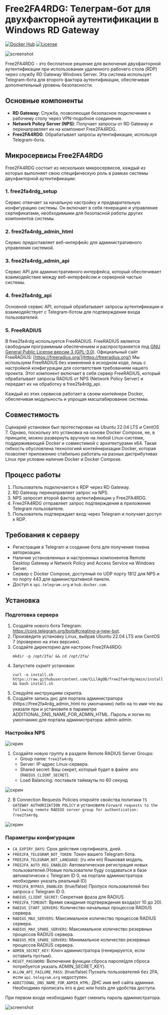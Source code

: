 # Free2FA4RDG: Телеграм-бот для двухфакторной аутентификации в Windows RD Gateway

[![Docker Hub](https://img.shields.io/docker/pulls/clllagob/free2fa4rdg.svg?style=flat-square)][Docker Hub]
[![License](https://img.shields.io/github/license/clllagob/free2fa4rdg.svg?style=flat-square)][License]

[Docker Hub]:      https://hub.docker.com/r/clllagob/free2fa4rdg
[License]:         https://github.com/clllagob/free2fa4rdg/blob/master/LICENSE

![screenshot](img/1-0.png)  

Free2FA4RDG - это бесплатное решение для включения двухфакторной аутентификации при использовании удаленного рабочего стола (RDP) через службу RD Gateway Windows Server. Эта система использует Telegram-бота для второго фактора аутентификации, обеспечивая дополнительный уровень безопасности.

## Основные компоненты

- **RD Gateway**: Служба, позволяющая безопасное подключение к рабочему столу через VPN-подобное соединение.
- **Network Policy Server (NPS)**: Получает запросы от RD Gateway и перенаправляет их на компонент Free2FA4RDG.
- **Free2FA4RDG**: Обрабатывает запросы аутентификации, используя Telegram-бота.

## Микросервисы Free2FA4RDG

Free2FA4RDG состоит из нескольких микросервисов, каждый из которых выполняет свою специфическую роль в рамках системы двухфакторной аутентификации:

### 1. free2fa4rdg_setup
Сервис отвечает за начальную настройку и предварительную конфигурацию системы. Он включает в себя генерацию и управление сертификатами, необходимыми для безопасной работы других компонентов системы.

### 2. free2fa4rdg_admin_html
Сервис предоставляет веб-интерфейс для административного управления системой.

### 3. free2fa4rdg_admin_api
Сервис API для административного интерфейса, который обеспечивает взаимодействие между веб-интерфейсом и серверной частью системы.

### 4. free2fa4rdg_api
Основной сервис API, который обрабатывает запросы аутентификации и взаимодействует с Telegram-ботом для подтверждения входа пользователей.

### 5. FreeRADIUS
В free2fa4rdg используется FreeRADIUS. FreeRADIUS является свободным программным обеспечением и распространяется под [GNU General Public License версии 3 (GPL-3.0)](https://www.gnu.org/licenses/gpl-3.0.en.html).
Официальный сайт FreeRADIUS: [https://freeradius.org/](https://freeradius.org/)
Мы используем FreeRADIUS без изменений в исходном коде, лишь с настройкой конфигурации для соответствия требованиям нашего проекта.
Этот компонент включает в себя сервер FreeRADIUS, который обрабатывает запросы RADIUS от NPS (Network Policy Server) и передает их на обработку в free2fa4rdg_api.

Каждый из этих сервисов работает в своем контейнере Docker, обеспечивая модульность и упрощая масштабирование системы. 

## Совместимость

Сценарий установки был протестирован на Ubuntu 22.04 LTS и CentOS 7. Однако, поскольку это установка на основе Docker Compose, ее, в принципе, можно развернуть вручную на любой Linux-системе, поддерживающей Docker и совместимой с архитектурами x64. Такая гибкость обусловлена технологией контейнеризации Docker, которая позволяет приложению стабильно работать на разных дистрибутивах Linux при условии наличия Docker и Docker Compose.

## Процесс работы

1. Пользователь подключается к RDP через RD Gateway.
2. RD Gateway перенаправляет запрос на NPS.
3. NPS запросит второй фактор аутентификации у Free2FA4RDG.
4. Free2FA4RDG отправляет запрос подтверждения в приложение Telegram пользователя.
5. Пользователь подтверждает вход через Telegram и получает доступ к RDP.

## Требования к серверу

- Регистрация в Telegram и создание бота для получения токена авторизации.
- Наличие установленных и настроенных компонентов Remote Desktop Gateway и Network Policy and Access Service на Windows Server.
- Сервер с Docker Compose, доступный по UDP порту 1812 для NPS и по порту 443 для административной панели.
- Доступ к `api.telegram.org` и `hub.docker.com`.

## Установка

### Подготовка сервера

1. Создайте нового бота Telegram: https://core.telegram.org/bots#creating-a-new-bot.
2. Произведите установку Linux, выбрав Ubuntu 22.04 LTS или CentOS 7 (проверено на этих версиях).
3. Создайте директорию для настроек Free2FA4RDG:
   ```
   mkdir -p /opt/2fa/ && cd /opt/2fa/
   ```
4. Запустите скрипт установки:
   ```
   curl -o install.sh https://raw.githubusercontent.com/CLLlAgOB/free2fa4rdg/main/install.sh && bash install.sh
   ```
5. Следуйте инструкциям скрипта.
6. Создайте запись днс для портала администратора (https://free2fa4rdg_admin_html по умолчанию) либо на то имя что вы указали при  и установите в параметре ADDITIONAL_DNS_NAME_FOR_ADMIN_HTML. Пароль и логин по умолчанию для портала администратора: admin admin.

### Настройка NPS

![скрин](img/1-2.png)


1. Создайте новую группу в разделе Remote RADIUS Server Groups:
   - Group name: `free2fa4rdg`
   - Server: IP-адрес Linux-сервера.
   - Shared secret: Ваш секрет, который будет в файле .env (`RADIUS_CLIENT_SECRET`).
   - Load Balancing: поставьте таймауты по 60 секунд

![скрин](img/1-3.png)

2. В Connection Requests Policies откройте свойства политики `TS GATEWAY AUTHORIZATION POLICY` и установите `Forward requests to the following remote RADIUS server group for authentication: free2fa4rdg`.

![скрин](img/1-4.png)

### Параметры конфигурации

- `CA_EXPIRY_DAYS`: Срок действия сертификата, дней.
- `FREE2FA_TELEGRAM_BOT_TOKEN`: Токен вашего Telegram бота.
- `FREE2FA_TELEGRAM_BOT_LANGUAGE`: (ru или en) Языковая модель.
- `FREE2FA_AUTO_REG_ENABLED`: Автоматическая регистрация новых пользователей.(Новые пользователи буду создаваться в базе автоматически с Telegram ID 0, на портале администратора необходимо указать реальный ID)
- `FREE2FA_BYPASS_ENABLED`: (true/false) Пропуск пользователей без запроса с Telegram ID 0.
- `RADIUS_CLIENT_SECRET`: Секретная фраза для RADIUS.
- `FREE2FA_TIMEOUT`: Время ожидания подтверждения входа(от 10 до 20).
- `RADIUS_START_SERVERS`: Количество начальных процессов RADIUS сервера.
- `RADIUS_MAX_SERVERS`: Максимальное количество процессов RADIUS сервера.
- `RADIUS_MAX_SPARE_SERVERS`: Максимальное количество резервных процессов RADIUS сервера.
- `RADIUS_MIN_SPARE_SERVERS`: Минимальное количество резервных процессов RADIUS сервера.
- `ADMIN_SECRET_KEY`: Ключ администратора (генерируется, если оставить пустым).
- `RESET_PASSWORD`: Включение функции сброса пароля(для сброса потребуется указать ADMIN_SECRET_KEY).
- `ALLOW_API_FAILURE_PASS`: (true/false) Пускать пользователей без 2FA, если `api.telegram.org` недоступен. 
- `ADDITIONAL_DNS_NAME_FOR_ADMIN_HTML`: ДНС имя веб сайта админки. Необходимо прописать его в днс или hosts для удобства доступа.

При первом входе необходимо будет сменить пароль администратора.

![screenshot](img/1-2.png)